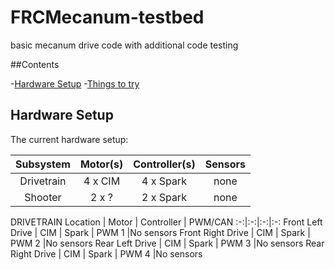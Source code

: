 # FRCMecanum-testbed
basic mecanum drive code with additional code testing

##Contents

-[Hardware Setup](#hardware-setup)
-[Things to try](#things-to-try)

## Hardware Setup

The current hardware setup:

Subsystem | Motor(s) | Controller(s) | Sensors
:-:|:-:|:-:|:-:
Drivetrain | 4 x CIM | 4 x Spark | none
Shooter | 2 x ? | 2 x Spark | none

DRIVETRAIN
Location | Motor | Controller | PWM/CAN
:-:|:-:|:-:|:-:
Front Left Drive | CIM | Spark | PWM 1
|No sensors
Front Right Drive | CIM | Spark | PWM 2
|No sensors
Rear Left Drive | CIM | Spark | PWM 3
|No sensors
Rear Right Drive | CIM | Spark | PWM 4
|No sensors


